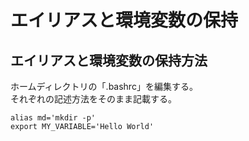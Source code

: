 # エイリアスと環境変数の保持
## エイリアスと環境変数の保持方法
ホームディレクトリの「.bashrc」を編集する。  
それぞれの記述方法をそのまま記載する。
```.bashrc
alias md='mkdir -p'
export MY_VARIABLE='Hello World'
```